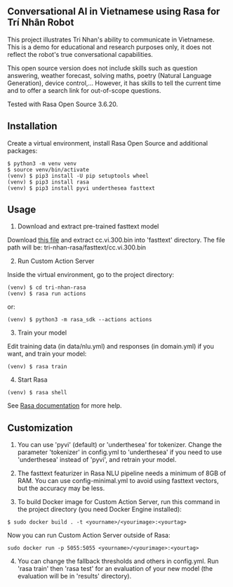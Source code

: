 ## Conversational AI in Vietnamese using Rasa for Trí Nhân Robot

This project illustrates Tri Nhan's ability to communicate in Vietnamese. This is a demo for educational and research purposes only, it does not reflect the robot's true conversational capabilities.

This open source version does not include skills such as question answering, weather forecast, solving maths, poetry (Natural Language Generation), device control,... However, it has skills to tell the current time and to offer a search link for out-of-scope questions.

Tested with Rasa Open Source 3.6.20.

## Installation

Create a virtual environment, install Rasa Open Source and additional packages:

```
$ python3 -m venv venv
$ source venv/bin/activate
(venv) $ pip3 install -U pip setuptools wheel
(venv) $ pip3 install rasa
(venv) $ pip3 install pyvi underthesea fasttext
```

## Usage

1. Download and extract pre-trained fasttext model

Download [this file](https://dl.fbaipublicfiles.com/fasttext/vectors-crawl/cc.vi.300.bin.gz) and extract cc.vi.300.bin into 'fasttext' directory. The file path will be: tri-nhan-rasa/fasttext/cc.vi.300.bin

2. Run Custom Action Server

Inside the virtual environment, go to the project directory:
```
(venv) $ cd tri-nhan-rasa
(venv) $ rasa run actions
```
or:
```
(venv) $ python3 -m rasa_sdk --actions actions
```

3. Train your model

Edit training data (in data/nlu.yml) and responses (in domain.yml) if you want, and train your model:
```
(venv) $ rasa train
```

4. Start Rasa

```
(venv) $ rasa shell
```

See [Rasa documentation](https://rasa.com/docs/rasa/) for more help.

## Customization

1. You can use 'pyvi' (default) or 'underthesea' for tokenizer. Change the parameter 'tokenizer' in config.yml to 'underthesea' if you need to use 'underthesea' instead of 'pyvi', and retrain your model.

2. The fasttext featurizer in Rasa NLU pipeline needs a minimum of 8GB of RAM. You can use config-minimal.yml to avoid using fasttext vectors, but the accuracy may be less.

3. To build Docker image for Custom Action Server, run this command in the project directory (you need Docker Engine installed):

```
$ sudo docker build . -t <yourname>/<yourimage>:<yourtag>
```
Now you can run Custom Action Server outside of Rasa:
```
sudo docker run -p 5055:5055 <yourname>/<yourimage>:<yourtag>
```

4. You can change the fallback thresholds and others in config.yml. Run 'rasa train' then 'rasa test' for an evaluation of your new model (the evaluation will be in 'results' directory).
